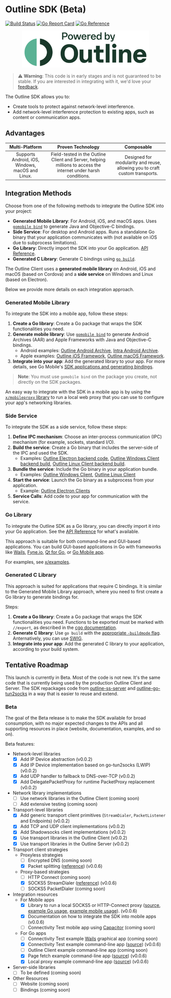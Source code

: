# Outline SDK (Beta)

[![Build Status](https://github.com/Jigsaw-Code/outline-sdk/actions/workflows/test.yml/badge.svg)](https://github.com/Jigsaw-Code/outline-sdk/actions/workflows/test.yml?query=branch%3Amain)
[![Go Report Card](https://goreportcard.com/badge/github.com/Jigsaw-Code/outline-sdk)](https://goreportcard.com/report/github.com/Jigsaw-Code/outline-sdk)
[![Go Reference](https://pkg.go.dev/badge/github.com/Jigsaw-Code/outline-sdk.svg)](https://pkg.go.dev/github.com/Jigsaw-Code/outline-sdk)

<p align="center">
<img src="https://github.com/Jigsaw-Code/outline-brand/blob/main/assets/powered_by_outline/color/logo.png?raw=true" width=400pt />
</p>

> ⚠️ **Warning**: This code is in early stages and is not guaranteed to be stable. If you are
> interested in integrating with it, we'd love your [feedback](https://github.com/Jigsaw-Code/outline-sdk/issues/new).

The Outline SDK allows you to:

- Create tools to protect against network-level interference.
- Add network-level interference protection to existing apps, such as content or communication apps.

## Advantages

| Multi-Platform | Proven Technology | Composable |
|:-:|:-:|:-:|
| Supports Android, iOS, Windows, macOS and Linux. | Field-tested in the Outline Client and Server, helping millions to access the internet under harsh conditions. | Designed for modularity and reuse, allowing you to craft custom transports. |


## Integration Methods

Choose from one of the following methods to integrate the Outline SDK into your project:

- **Generated Mobile Library**: For Android, iOS, and macOS apps. Uses [`gomobile bind`](https://pkg.go.dev/golang.org/x/mobile/cmd/gomobile) to generate Java and Objective-C bindings.
- **Side Service**: For desktop and Android apps. Runs a standalone Go binary that your application communicates with (not available on iOS due to subprocess limitations).
- **Go Library**: Directly import the SDK into your Go application. [API Reference](https://pkg.go.dev/github.com/Jigsaw-Code/outline-sdk).
- **Generated C Library**: Generate C bindings using [`go build`](https://pkg.go.dev/cmd/go#hdr-Build_modes).

The Outline Client uses a **generated mobile library** on Android, iOS and macOS (based on Cordova) and a **side service** on Windows and Linux (based on Electron).

Below we provide more details on each integration approach.

### Generated Mobile Library

To integrate the SDK into a mobile app, follow these steps:

1. **Create a Go library**: Create a Go package that wraps the SDK functionalities you need.
1. **Generate mobile library**: Use [`gomobile bind`](https://pkg.go.dev/golang.org/x/mobile/cmd/gomobile) to generate Android Archives (AAR) and Apple Frameworks with Java and Objective-C bindings.
    - Android examples: [Outline Android Archive](https://github.com/Jigsaw-Code/outline-go-tun2socks/blob/dada2652ae2c6205f2daa3f88c805bbd6b28a713/Makefile#L27), [Intra Android Archive](https://github.com/Jigsaw-Code/outline-go-tun2socks/blob/dada2652ae2c6205f2daa3f88c805bbd6b28a713/Makefile#L21).
    - Apple examples: [Outline iOS Framework](https://github.com/Jigsaw-Code/outline-go-tun2socks/blob/dada2652ae2c6205f2daa3f88c805bbd6b28a713/Makefile#L30), [Outline macOS Framework](https://github.com/Jigsaw-Code/outline-go-tun2socks/blob/dada2652ae2c6205f2daa3f88c805bbd6b28a713/Makefile#L36).
1. **Integrate into your app**: Add the generated library to your app. For more details, see Go Mobile's [SDK applications and generating bindings](https://github.com/golang/go/wiki/Mobile#sdk-applications-and-generating-bindings).

> **Note**: You must use `gomobile bind` on the package you create, not directly on the SDK packages.

An easy way to integrate with the SDK in a mobile app is by using the [`x/mobileproxy` library](./x/mobileproxy/) 
to run a local web proxy that you can use to configure your app's networking libraries.

### Side Service

To integrate the SDK as a side service, follow these steps:

1. **Define IPC mechanism**: Choose an inter-process communication (IPC) mechanism (for example, sockets, standard I/O).
1. **Build the service**: Create a Go binary that includes the server-side of the IPC and used the SDK.
    - Examples: [Outline Electron backend code](https://github.com/Jigsaw-Code/outline-go-tun2socks/blob/master/outline/electron/main.go), [Outline Windows Client backend build](https://github.com/Jigsaw-Code/outline-go-tun2socks/blob/dada2652ae2c6205f2daa3f88c805bbd6b28a713/Makefile#L67), [Outline Linux Client backend build](https://github.com/Jigsaw-Code/outline-go-tun2socks/blob/dada2652ae2c6205f2daa3f88c805bbd6b28a713/Makefile#L56).
3. **Bundle the service**: Include the Go binary in your application bundle.
    - Examples: [Outline Windows Client](https://github.com/Jigsaw-Code/outline-client/blob/b06819922037230ee3ba9471097c40793af819e8/src/electron/electron-builder.json#L21), [Outline Linux Client](https://github.com/Jigsaw-Code/outline-client/blob/b06819922037230ee3ba9471097c40793af819e8/src/electron/electron-builder.json#L10)
4. **Start the service**: Launch the Go binary as a subprocess from your application.
    - Example: [Outline Electron Clients](https://github.com/Jigsaw-Code/outline-client/blob/b06819922037230ee3ba9471097c40793af819e8/src/electron/go_vpn_tunnel.ts#L227)
5. **Service Calls**: Add code to your app for communication with the service.


### Go Library

To integrate the Outline SDK as a Go library, you can directly import it into your Go application. See the [API Reference](https://pkg.go.dev/github.com/Jigsaw-Code/outline-sdk) for what's available.


This approach is suitable for both command-line and GUI-based applications. You can build GUI-based applications in Go with frameworks like [Wails](https://wails.io/), [Fyne.io](https://fyne.io/), [Qt for Go](https://therecipe.github.io/qt/), or [Go Mobile app](https://pkg.go.dev/golang.org/x/mobile/app).

For examples, see [x/examples](./x/examples/).

### Generated C Library

This approach is suited for applications that require C bindings. It is similar to the Generated Mobile Library approach, where you need to first create a Go library to generate bindings for.

Steps:

1. **Create a Go library**: Create a Go package that wraps the SDK functionalities you need. Functions to be exported must be marked with `//export`, as described in the [cgo documentation](https://pkg.go.dev/cmd/cgo#hdr-C_references_to_Go).
1. **Generate C library**: Use `go build` with the [appropriate `-buildmode` flag](https://pkg.go.dev/cmd/go#hdr-Build_modes). Anternatively, you can use [SWIG](https://swig.org/Doc4.1/Go.html#Go).
1. **Integrate into your app**: Add the generated C library to your application, according to your build system.


## Tentative Roadmap

This launch is currently in Beta. Most of the code is not new. It's the same code that is currently being used by the production Outline Client and Server. The SDK repackages code from [outline-ss-server](https://github.com/Jigsaw-Code/outline-ss-server) and [outline-go-tun2socks](https://github.com/Jigsaw-Code/outline-go-tun2socks) in a way that is easier to reuse and extend.

### Beta

The goal of the Beta release is to make the SDK available for broad consumption, with no major expected changes to the APIs and all supporting resources in place (website, documentation, examples, and so on).

Beta features:

- Network-level libraries
  - [x] Add IP Device abstraction (v0.0.2)
  - [x] Add IP Device implementation based on go-tun2socks (LWIP) (v0.0.2)
  - [x] Add UDP handler to fallback to DNS-over-TCP (v0.0.2)
  - [x] Add DelegatePacketProxy for runtime PacketProxy replacement (v0.0.2)

- Network library implementations
  - [ ] Use network libraries in the Outline Client (coming soon)
  - [ ] Add extensive testing (coming soon)

- Transport-level libraries
  - [x] Add generic transport client primitives (`StreamDialer`, `PacketListener` and Endpoints) (v0.0.2)
  - [x] Add TCP and UDP client implementations (v0.0.2)
  - [x] Add Shadowsocks client implementations (v0.0.2)
  - [x] Use transport libraries in the Outline Client (v0.0.2)
  - [x] Use transport libraries in the Outline Server (v0.0.2)

- Transport client strategies
  - Proxyless strategies
    - [ ] Encrypted DNS (coming soon)
    - [x] Packet splitting ([reference](https://pkg.go.dev/github.com/Jigsaw-Code/outline-sdk/transport/split)) (v0.0.6)
  - Proxy-based strategies
    - [ ] HTTP Connect (coming soon)
    - [x] SOCKS5 StreamDialer ([reference](https://pkg.go.dev/github.com/Jigsaw-Code/outline-sdk/transport/socks5)) (v0.0.6)
    - [ ] SOCKS5 PacketDialer (coming soon)

- Integration resources
  - For Mobile apps
    - [x] Library to run a local SOCKS5 or HTTP-Connect proxy ([source](./x/mobileproxy/mobileproxy.go), [example Go usage](./x/examples/fetch-proxy/main.go), [example mobile usage](./x/examples/mobileproxy)). (v0.0.6)
    - [x] Documentation on how to integrate the SDK into mobile apps (v0.0.6)
    - [ ] Connectivity Test mobile app using [Capacitor](https://capacitorjs.com/) (coming soon)
  - For Go apps
    - [ ] Connectivity Test example [Wails](https://wails.io/) graphical app (coming soon)
    - [x] Connectivity Test example command-line app ([source](./x/examples/outline-connectivity/)) (v0.0.6)
    - [ ] Outline Client example command-line app (coming soon)
    - [x] Page fetch example command-line app ([source](./x/examples/outline-fetch/)) (v0.0.6)
    - [x] Local proxy example command-line app ([source](./x/examples/http2transport/)) (v0.0.6)

- Server-side libraries
  - [ ] To be defined (coming soon)

- Other Resources
  - [ ] Website (coming soon)
  - [ ] Bindings (coming soon)
